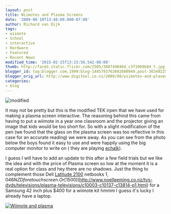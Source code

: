 ```yaml
---
layout: post
title: Wiimotes and Plasma Screens
date: '2009-08-10T13:48:00.000-07:00'
author: Richard van Dijk
tags:
- wiimote
- School
- interactive
- Hardware
- Featured
- Recent News
modified_time: '2015-02-25T13:15:56.542-08:00'
thumb: http://farm3.static.flickr.com/2505/3807440464_c3f1069b84_t.jpg
blogger_id: tag:blogger.com,1999:blog-1445793763602680949.post-3634922526726930055
blogger_orig_url: http://www.digitool.co.nz/2009/08/wiimotes-and-plasma-screens.html
categories:
- blog
---
```

![modified](http://farm3.static.flickr.com/2505/3807440464_c3f1069b84_m.jpg)

It may not be pretty but this is the modified TEK irpen that we have used for making a plasma screen interactive. The reasoning behind this came from having to put a wiimote in a year one classroom and the projector giving an image that kids would be too short for. So with a slight modification of the pen (we found that the glass on the plasma screen was too reflective in this case for an accurate reading) we were away. As you can see from the photo below the boys found it easy to use and were happily using the big computer monitor to write on ( they are playing [echalk](http://www.echalk.co.uk)).  

I guess I will have to add an update to this after a few field trials but we like the idea and with the price of Plasma screen so low at the moment it is a real option for class and hey there are no shadows. Just the thing to complement those Dell [Latitude 2100](http://www1.ap.dell.com/content/products/productdetails.aspx/laptop-latitude-2100?c=nz&l=en&s=bsd&cs=nzbsd1) netbooks $1,046 NZD for a touch screen. Or [$1500](http://www.noelleeming.co.nz/tvs-dvds/televisions/plasma-televisions/c10003-c10137-c13814-p1.html) for a Samsung 42 inch plus $400 for a wiimote kit hmmm I guess it's lucky I already have a laptop.  

[![Wiimote and plasma](http://farm4.static.flickr.com/3426/3807440022_52b252daea.jpg)](http://www.flickr.com/photos/rbvandijk/3807440022/ "Wiimote and plasma by rbvandijk, on Flickr")
